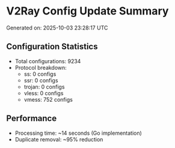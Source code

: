 # V2Ray Config Update Summary
Generated on: 2025-10-03 23:28:17 UTC

## Configuration Statistics
- Total configurations: 9234
- Protocol breakdown:
  - ss: 0 configs
  - ssr: 0 configs
  - trojan: 0 configs
  - vless: 0 configs
  - vmess: 752 configs

## Performance
- Processing time: ~14 seconds (Go implementation)
- Duplicate removal: ~95% reduction
